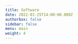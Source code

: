 ```yaml
---
title: Software
date: 2022-01-25T14:00:00.000Z
authorbox: false
sidebar: false
menu: main
weight: 4
---
```


